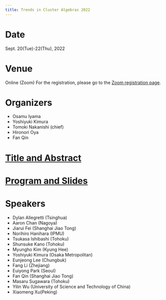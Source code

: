 ```yaml
---
title: Trends in Cluster Algebras 2022
---
```


# Date
Sept. 20(Tue)-22(Thu), 2022

# Venue
Online (Zoom)
For the registration, please go to the [Zoom registration page](https://omu-ac-jp.zoom.us/meeting/register/tJwlf-mpqTIpG9Cm1qwpwOdoGRxVWRaXs5Fy).

# Organizers
- Osamu Iyama  
- Yoshiyuki Kimura  
- Tomoki Nakanishi (chief)  
- Hironori Oya  
- Fan Qin

# [Title and Abstract](titleabstract.md)

# [Program and Slides](program-slides.md)

# Speakers
- Dylan Allegretti (Tsinghua)
- Aaron Chan (Nagoya)
- Jiarui Fei (Shanghai Jiao Tong)
- Norihiro Hanihara (IPMU)
- Tsukasa Ishibashi (Tohoku)
- Shunsuke Kano (Tohoku) 
- Myungho Kim (Kyung Hee)
- Yoshiyuki Kimura (Osaka Metropolitan)
- Eunjeong Lee (Chungbuk)
- Fang Li (Zhejiang)
- Euiyong Park (Seoul)
- Fan Qin (Shanghai Jiao Tong)
- Masaru Sugawara (Tohoku)
- Yilin Wu (University of Science and Technology of China)
- Xiaomeng Xu(Peking)